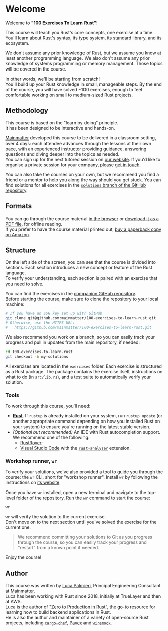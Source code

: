 # Welcome

Welcome to **"100 Exercises To Learn Rust"**!

This course will teach you Rust's core concepts, one exercise at a time.\
You'll learn about Rust's syntax, its type system, its standard library, and its ecosystem.

We don't assume any prior knowledge of Rust, but we assume you know at least
another programming language.
We also don't assume any prior knowledge of systems programming or memory management. Those
topics will be covered in the course.

In other words, we'll be starting from scratch!\
You'll build up your Rust knowledge in small, manageable steps.
By the end of the course, you will have solved ~100 exercises, enough to
feel comfortable working on small to medium-sized Rust projects.

## Methodology

This course is based on the "learn by doing" principle.\
It has been designed to be interactive and hands-on.

[Mainmatter](https://mainmatter.com/rust-consulting/) developed this course
to be delivered in a classroom setting, over 4 days: each attendee advances
through the lessons at their own pace, with an experienced instructor providing
guidance, answering questions and diving deeper into the topics as needed.\
You can sign up for the next tutored session on [our website](https://ti.to/mainmatter/rust-from-scratch-jan-2025).
If you'd like to organise a private session for your company, please [get in touch](https://mainmatter.com/contact/).

You can also take the courses on your own, but we recommend you find a friend or
a mentor to help you along the way should you get stuck. You can
find solutions for all exercises in the
[`solutions` branch of the GitHub repository](https://github.com/mainmatter/100-exercises-to-learn-rust/tree/solutions).

## Formats

You can go through the course material [in the browser](https://rust-exercises.com/100-exercises/) or [download it as a PDF file](https://rust-exercises.com/100-exercises-to-learn-rust.pdf), for offline reading.\
If you prefer to have the course material printed out, [buy a paperback copy on Amazon](https://www.amazon.com/dp/B0DJ14KQQG/).

## Structure

On the left side of the screen, you can see that the course is divided into sections.
Each section introduces a new concept or feature of the Rust language.\
To verify your understanding, each section is paired with an exercise that you need to solve.

You can find the exercises in the
[companion GitHub repository](https://github.com/mainmatter/100-exercises-to-learn-rust).\
Before starting the course, make sure to clone the repository to your local machine:

```bash
# If you have an SSH key set up with GitHub
git clone git@github.com:mainmatter/100-exercises-to-learn-rust.git
# Otherwise, use the HTTPS URL:
#   https://github.com/mainmatter/100-exercises-to-learn-rust.git
```

We also recommend you work on a branch, so you can easily track your progress and pull
in updates from the main repository, if needed:

```bash
cd 100-exercises-to-learn-rust
git checkout -b my-solutions
```

All exercises are located in the `exercises` folder.
Each exercise is structured as a Rust package.
The package contains the exercise itself, instructions on what to do (in `src/lib.rs`), and a test suite to
automatically verify your solution.

### Tools

To work through this course, you'll need:

- [**Rust**](https://www.rust-lang.org/tools/install).
  If `rustup` is already installed on your system, run `rustup update` (or another appropriate command depending on how you installed Rust on your system) to ensure you're running on the latest stable version.
- _(Optional but recommended)_ An IDE with Rust autocompletion support.
  We recommend one of the following:
  - [RustRover](https://www.jetbrains.com/rust/);
  - [Visual Studio Code](https://code.visualstudio.com) with the [`rust-analyzer`](https://marketplace.visualstudio.com/items?itemName=matklad.rust-analyzer) extension.

### Workshop runner, `wr`

To verify your solutions, we've also provided a tool to guide you through the course: the `wr` CLI, short for "workshop runner".
Install `wr` by following the instructions on [its website](https://mainmatter.github.io/rust-workshop-runner/).

Once you have `wr` installed, open a new terminal and navigate to the top-level folder of the repository.
Run the `wr` command to start the course:

```bash
wr
```

`wr` will verify the solution to the current exercise.\
Don't move on to the next section until you've solved the exercise for the current one.

> We recommend committing your solutions to Git as you progress through the course,
> so you can easily track your progress and "restart" from a known point if needed.

Enjoy the course!

## Author

This course was written by [Luca Palmieri](https://www.lpalmieri.com/), Principal Engineering
Consultant at [Mainmatter](https://mainmatter.com/rust-consulting/).\
Luca has been working with Rust since 2018, initially at TrueLayer and then at AWS.\
Luca is the author of ["Zero to Production in Rust"](https://zero2prod.com),
the go-to resource for learning how to build backend applications in Rust.\
He is also the author and maintainer of a variety of open-source Rust projects, including
[`cargo-chef`](https://github.com/LukeMathWalker/cargo-chef),
[Pavex](https://pavex.dev) and [`wiremock`](https://github.com/LukeMathWalker/wiremock-rs).
